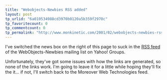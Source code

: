 ```yaml
---
title: "Webobjects-Newbies RSS added"
layout: post
tp_urlid: "6a010534988cd3970b0120a5b359f2970c"
tp_favoritecount: 0
tp_commentcount: 0
tp_permalink: "http://www.monkinetic.com/2001/02/webobjects-newbies-rss-added.html"
---
```

I&#39;ve switched the news box on the right of this page to suck in the <a href="http://groups.yahoo.com/group/webobjects-newbies/messages?rss=1&amp;viscount=15">RSS feed</a> of the WebObjects-Newbies mailing list on Yahoo! Groups.

Unfortunately, they&#39;ve got some issues with how the links are generated, so none of the links work. I&#39;m going to leave it for a little while hoping they&#39;ll fix the it... if not, I&#39;ll switch back to the Moreover Web Technologies feed.
